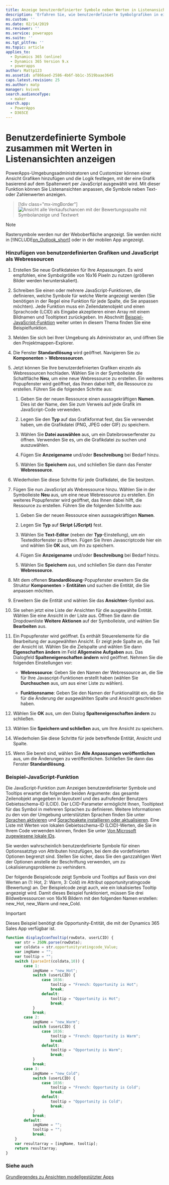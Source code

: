 ```yaml
---
title: Anzeige benutzerdefinierter Symbole neben Werten in Listenansichten mit PowerApps | MicrosoftDocs
description: 'Erfahren Sie, wie benutzerdefinierte Symbolgrafiken in einer Ansicht angezeigt werden'
ms.custom: ''
ms.date: 02/14/2019
ms.reviewer: ''
ms.service: powerapps
ms.suite: ''
ms.tgt_pltfrm: ''
ms.topic: article
applies_to:
  - Dynamics 365 (online)
  - Dynamics 365 Version 9.x
  - powerapps
author: Mattp123
ms.assetid: af866aed-2586-4b6f-bb1c-3519baae3645
caps.latest.revision: 25
ms.author: matp
manager: kvivek
search.audienceType:
  - maker
search.app:
  - PowerApps
  - D365CE
---
```

# <a name="display-custom-icons-alongside-values-in-list-views"></a>Benutzerdefinierte Symbole zusammen mit Werten in Listenansichten anzeigen

<a name="GridIcons"></a>   

 PowerApps-Umgebungsadministratoren und Customizer können einer Ansicht Grafiken hinzufügen und die Logik festlegen, mit der eine Grafik basierend auf dem Spaltenwert per JavaScript ausgewählt wird. Mit dieser Funktion können Sie Listenansichten anpassen, die Symbole neben Text- oder Zahlenwerten anzeigen. 

> [!div class="mx-imgBorder"] 
> ![](media/icon-in-opportunity-view.png "Ansicht alle Verkaufschancen mit der Bewertungsspalte mit Symbolanzeige und Textwert")
  
> [!NOTE]
>  Rastersymbole werden nur der Weboberfläche angezeigt. Sie werden nicht in [!INCLUDE[pn_Outlook_short](../../includes/pn-outlook-short.md)] oder in der mobilen App angezeigt.  
  
### <a name="add-custom-graphics-and-javascript-as-web-resources"></a>Hinzufügen von benutzerdefinierten Grafiken und JavaScript als Webressourcen  
  
1.  Erstellen Sie neue Grafikdateien für Ihre Anpassungen. Es wird empfohlen, eine Symbolgröße von 16x16 Pixeln zu nutzen (größeren Bilder werden herunterskaliert).  
  
2.  Schreiben Sie einen oder mehrere JavaScript-Funktionen, die definieren, welche Symbole für welche Werte angezeigt werden (Sie benötigen in der Regel eine Funktion für jede Spalte, die Sie anpassen möchten). Jede Funktion muss ein Zeilendatenobjekt und einen Sprachcode (LCID) als Eingabe akzeptieren einen Array mit einem Bildnamen und Tooltiptext zurückgeben. Im Abschnitt [Beispiel-JavaScript-Funktion](#SampleJavascript) weiter unten in diesem Thema finden Sie eine Beispielfunktion.  
  
3.  Melden Sie sich bei Ihrer Umgebung als Administrator an, und öffnen Sie den Projektmappen-Explorer.  
  
4.  Die Fenster **Standardlösung** wird geöffnet. Navigieren Sie zu **Komponenten** > **Webressourcen**.  
  
5.  Jetzt können Sie Ihre benutzerdefinierten Grafiken einzeln als Webressourcen hochladen. Wählen Sie in der Symbolleiste die Schaltfläche **Neu**, um eine neue Webressource zu erstellen. Ein weiteres Popupfenster wird geöffnet, das Ihnen dabei hilft, die Ressource zu erstellen. Führen Sie die folgenden Schritte aus:  
  
    1.  Geben Sie der neuen Ressource einen aussagekräftigen **Namen**. Dies ist der Name, den Sie zum Verweis auf jede Grafik im JavaScript-Code verwenden.  
  
    2.  Legen Sie den **Typ** auf das Grafikformat fest, das Sie verwendet haben, um die Grafikdatei (PNG, JPEG oder GIF) zu speichern.  
  
    3.  Wählen Sie **Datei auswählen** aus, um ein Dateibrowserfenster zu öffnen. Verwenden Sie es, um die Grafikdatei zu suchen und auszuwählen.  
  
    4.  Fügen Sie **Anzeigename** und/oder **Beschreibung** bei Bedarf hinzu.  
  
    5.  Wählen Sie **Speichern** aus, und schließen Sie dann das Fenster **Webressource**.  
  
6.  Wiederholen Sie diese Schritte für jede Grafikdatei, die Sie besitzen.  
  
7.  Fügen Sie nun JavaScript als Webressource hinzu. Wählen Sie in der Symbolleiste **Neu** aus, um eine neue Webressource zu erstellen. Ein weiteres Popupfenster wird geöffnet, das Ihnen dabei hilft, die Ressource zu erstellen. Führen Sie die folgenden Schritte aus:  
  
    1.  Geben Sie der neuen Ressource einen aussagekräftigen **Namen**.  
  
    2.  Legen Sie **Typ** auf **Skript (JScript)** fest.  
  
    3.  Wählen Sie **Text-Editor** (neben der **Typ**-Einstellung), um ein Texteditorfenster zu öffnen. Fügen Sie Ihren Javascriptcode hier ein und wählen Sie **OK** aus, um ihn zu speichern.  
  
    4.  Fügen Sie **Anzeigename** und/oder **Beschreibung** bei Bedarf hinzu.  
  
    5.  Wählen Sie **Speichern** aus, und schließen Sie dann das Fenster **Webressource**.  
  
8.  Mit dem offenen **Standardlösung**-Popupfenster erweitern Sie die Struktur **Komponenten** > **Entitäten** und suchen die Entität, die Sie anpassen möchten.  
  
9. Erweitern Sie die Entität und wählen Sie das **Ansichten**-Symbol aus.  
  
10. Sie sehen jetzt eine Liste der Ansichten für die ausgewählte Entität. Wählen Sie eine Ansicht in der Liste aus. Öffnen Sie dann die Dropdownliste **Weitere Aktionen** auf der Symbolleiste, und wählen Sie **Bearbeiten** aus.  
  
11. Ein Popupfenster wird geöffnet. Es enthält Steuerelemente für die Bearbeitung der ausgewählten Ansicht. Er zeigt jede Spalte an, die Teil der Ansicht ist. Wählen Sie die Zielspalte und wählen Sie dann **Eigenschaften ändern** im Feld **Allgemeine Aufgaben** aus. Das Dialogfeld **Spalteneigenschaften ändern** wird geöffnet. Nehmen Sie die folgenden Einstellungen vor:  
  
    - **Webressource**: Geben Sie den Namen der Webressource an, die Sie für Ihre Javascript-Funktionen erstellt haben (wählen Sie **Durchsuchen** aus, um aus einer Liste zu wählen).  
  
    - **Funktionsname**: Geben Sie den Namen der Funktionalität ein, die Sie für die Änderung der ausgewählten Spalte und Ansicht geschrieben haben.  
  
12. Wählen Sie **OK** aus, um den Dialog **Spalteneigenschaften ändern** zu schließen.  
  
13. Wählen Sie **Speichern und schließen** aus, um Ihre Ansicht zu speichern.  
  
14. Wiederholen Sie diese Schritte für jede betreffende Entität, Ansicht und Spalte.  
  
15. Wenn Sie bereit sind, wählen Sie **Alle Anpassungen veröffentlichen** aus, um die Änderungen zu veröffentlichen. Schließen Sie dann das Fenster **Standardlösung**.  
  
<a name="SampleJavascript"></a>   

### <a name="sample-javascript-function"></a>Beispiel-JavaScript-Funktion  
 Die JavaScript-Funktion zum Anzeigen benutzerdefinierter Symbole und Tooltips erwartet die folgenden beiden Argumente: das gesamte Zeilenobjekt angegeben in layoutxml und des aufrufender Benutzers Gebietsschema-ID (LCID). Der LCID-Parameter ermöglicht Ihnen, Tooltiptext für das Symbol in mehreren Sprachen zu definieren. Weitere Informationen zu den von der Umgebung unterstützten Sprachen finden Sie unter [Sprachen aktivieren](/dynamics365/customer-engagement/admin/enable-languages) und [Sprachpakete installieren oder aktualisieren](/dynamics365/customer-engagement/on-premises/install-or-upgrade-language-packs). Eine Liste mit Werten von lokalen Gebietsschema-ID (LCID)-Werten, die Sie in Ihrem Code verwenden können, finden Sie unter [Von Microsoft zugewiesene lokale IDs](https://go.microsoft.com/fwlink/?linkid=829588).

  
 Sie werden wahrscheinlich benutzerdefinierte Symbole für einen Optionssatztyp von Attributen hinzufügen, bei dem die vordefinierten Optionen begrenzt sind. Stellen Sie sicher, dass Sie den ganzzahligen Wert der Optionen anstelle der Beschriftung verwenden, um zu Lokalisierungsprobleme zu verhindern.  
  
 Der folgende Beispielcode zeigt Symbole und Tooltips auf Basis von drei Werten an (1: Hot, 2: Warm, 3: Cold) im Attribut opportunityratingcode (Bewertung) an. Der Beispielcode zeigt auch, wie ein lokalisiertes Tooltip angezeigt wird. Damit dieses Beispiel funktioniert, müssen Sie drei Bildwebressourcen von 16x16 Bildern mit den folgenden Namen erstellen: new_Hot, new_Warm und new_Cold.  

> [!IMPORTANT]
> Dieses Beispiel benötigt die Opportunity-Entität, die mit der Dynamics 365 Sales App verfügbar ist.
  
```javascript
function displayIconTooltip(rowData, userLCID) {      
    var str = JSON.parse(rowData);  
    var coldata = str.opportunityratingcode_Value;  
    var imgName = "";  
    var tooltip = "";  
    switch (parseInt(coldata,10)) { 
        case 1:  
            imgName = "new_Hot";  
            switch (userLCID) {  
                case 1036:  
                    tooltip = "French: Opportunity is Hot";  
                    break;  
                default:  
                    tooltip = "Opportunity is Hot";  
                    break;  
            }  
            break;  
        case 2:  
            imgName = "new_Warm";  
            switch (userLCID) {  
                case 1036:  
                    tooltip = "French: Opportunity is Warm";  
                    break;  
                default:  
                    tooltip = "Opportunity is Warm";  
                    break;  
            }  
            break;  
        case 3:  
            imgName = "new_Cold";  
            switch (userLCID) {  
                case 1036:  
                    tooltip = "French: Opportunity is Cold";  
                    break;  
                default:  
                    tooltip = "Opportunity is Cold";  
                    break;  
            }  
            break;  
        default:  
            imgName = "";  
            tooltip = "";  
            break;  
    }  
    var resultarray = [imgName, tooltip];  
    return resultarray;  
}  
```  
  
 <!-- This results in displaying icons with tooltips in the **Rating** column that depend on the value in each row. The result could look like this:  
  
 ![Custom column graphics example](../customize/media/custom-column-graphics-example.png "Custom column graphics example")  -->
 
 ### <a name="see-also"></a>Siehe auch
[Grundlegendes zu Ansichten modellgestützter Apps](../model-driven-apps/create-edit-views.md)
